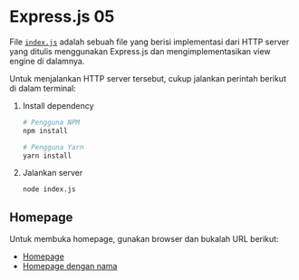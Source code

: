 # Express.js 05

File [`index.js`](./index.js) adalah sebuah file yang berisi implementasi dari
HTTP server yang ditulis menggunakan Express.js dan mengimplementasikan view
engine di dalamnya.

Untuk menjalankan HTTP server tersebut, cukup jalankan perintah berikut di dalam
terminal:

1. Install dependency

   ```bash
   # Pengguna NPM
   npm install

   # Pengguna Yarn
   yarn install
   ```

2. Jalankan server

   ```
   node index.js
   ```

## Homepage

Untuk membuka homepage, gunakan browser dan bukalah URL berikut:
- [Homepage](http://localhost:8000)
- [Homepage dengan nama](http://localhost:8000/?name=Fikri)
